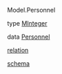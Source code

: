 Model.Personnel

type [MInteger](Model-Personnel.html#t:MInteger)

data [Personnel](Model-Personnel.html#t:Personnel)

[relation](Model-Personnel.html#v:relation)

[schema](Model-Personnel.html#v:schema)
